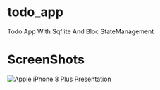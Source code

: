 # todo_app

Todo App With Sqflite And Bloc StateManagement

# ScreenShots

![Apple iPhone 8 Plus Presentation](https://user-images.githubusercontent.com/52628115/147599723-de79dc30-2c97-4eea-a359-0f3c83aeff2a.png)
